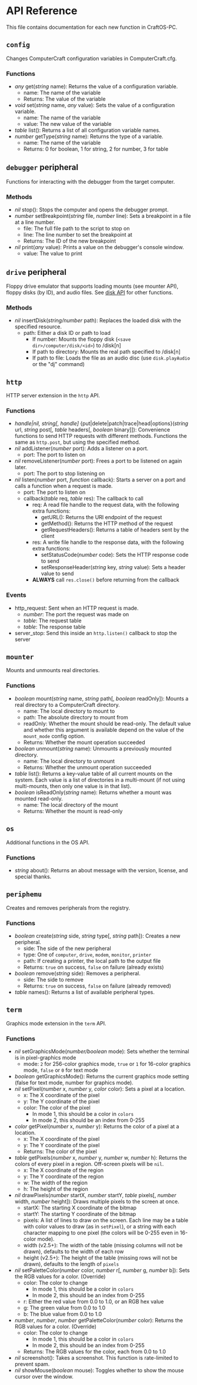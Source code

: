 # API Reference
This file contains documentation for each new function in CraftOS-PC.

## `config`
Changes ComputerCraft configuration variables in ComputerCraft.cfg.
### Functions
* *any* get(*string* name): Returns the value of a configuration variable.
  * name: The name of the variable
  * Returns: The value of the variable
* *void* set(*string* name, *any* value): Sets the value of a configuration variable.
  * name: The name of the variable
  * value: The new value of the variable
* *table* list(): Returns a list of all configuration variable names.
* *number* getType(*string* name): Returns the type of a variable.
  * name: The name of the variable
  * Returns: 0 for boolean, 1 for string, 2 for number, 3 for table

## `debugger` peripheral
Functions for interacting with the debugger from the target computer.
### Methods
* *nil* stop(): Stops the computer and opens the debugger prompt.
* *number* setBreakpoint(*string* file, *number* line): Sets a breakpoint in a file at a line number.
  * file: The full file path to the script to stop on
  * line: The line number to set the breakpoint at
  * Returns: The ID of the new breakpoint
* *nil* print(*any* value): Prints a value on the debugger's console window.
  * value: The value to print

## `drive` peripheral
Floppy drive emulator that supports loading mounts (see mounter API), floppy disks (by ID), and audio files.
See [disk API](https://computercraft.info/wiki/Disk_(API)) for other functions.
### Methods
* *nil* insertDisk(*string/number* path): Replaces the loaded disk with the specified resource.
  * path: Either a disk ID or path to load
	* If number: Mounts the floppy disk (`<save dir>/computer/disk/<id>`) to /disk[n]
	* If path to directory: Mounts the real path specified to /disk[n]
	* If path to file: Loads the file as an audio disc (use `disk.playAudio` or the "dj" command)

## `http`
HTTP server extension in the `http` API.
### Functions
* *handle|nil, string[, handle]* {put|delete|patch|trace|head|options}(*string* url, *string* post[, *table* headers[, *boolean* binary]]): Convenience functions to send HTTP requests with different methods. Functions the same as `http.post`, but using the specified method.
* *nil* addListener(*number* port): Adds a listener on a port.
  * port: The port to listen on
* *nil* removeListener(*number* port): Frees a port to be listened on again later.
  * port: The port to stop listening on
* *nil* listen(*number* port, *function* callback): Starts a server on a port and calls a function when a request is made.
  * port: The port to listen on
  * callback(*table* req, *table* res): The callback to call
    * req: A read file handle to the request data, with the following extra functions:
      * getURL(): Returns the URI endpoint of the request
      * getMethod(): Returns the HTTP method of the request
      * getRequestHeaders(): Returns a table of headers sent by the client
    * res: A write file handle to the response data, with the following extra functions:
      * setStatusCode(*number* code): Sets the HTTP response code to send
      * setResponseHeader(*string* key, *string* value): Sets a header value to send
    * **ALWAYS** call `res.close()` before returning from the callback 

### Events
* http_request: Sent when an HTTP request is made.
  * *number*: The port the request was made on
  * *table*: The request table
  * *table*: The response table
* server_stop: Send this inside an `http.listen()` callback to stop the server

## `mounter`
Mounts and unmounts real directories.
### Functions
* *boolean* mount(*string* name, *string* path\[, *boolean* readOnly\]): Mounts a real directory to a ComputerCraft directory.
  * name: The local directory to mount to
  * path: The absolute directory to mount from
  * readOnly: Whether the mount should be read-only. The default value and whether this argument is available depend on the value of the `mount_mode` config option.
  * Returns: Whether the mount operation succeeded
* *boolean* unmount(*string* name): Unmounts a previously mounted directory.
  * name: The local directory to unmount
  * Returns: Whether the unmount operation succeeded
* *table* list(): Returns a key-value table of all current mounts on the system. Each value is a list of directories in a multi-mount (if not using multi-mounts, then only one value is in that list).
* *boolean* isReadOnly(*string* name): Returns whether a mount was mounted read-only.
  * name: The local directory of the mount
  * Returns: Whether the mount is read-only

## `os`
Additional functions in the OS API.
### Functions
* *string* about(): Returns an about message with the version, license, and special thanks.

## `periphemu`
Creates and removes peripherals from the registry.
### Functions
* *boolean* create(*string* side, *string* type\[, *string* path\]): Creates a new peripheral.
  * side: The side of the new peripheral
  * type: One of `computer`, `drive`, `modem`, `monitor`, `printer`
  * path: If creating a printer, the local path to the output file
  * Returns: `true` on success, `false` on failure (already exists)
* *boolean* remove(*string* side): Removes a peripheral.
  * side: The side to remove
  * Returns: `true` on success, `false` on failure (already removed)
* *table* names(): Returns a list of available peripheral types.

## `term`
Graphics mode extension in the `term` API.
### Functions
* *nil* setGraphicsMode(*number/boolean* mode): Sets whether the terminal is in pixel-graphics mode
  * mode: `2` for 256-color graphics mode, `true` or `1` for 16-color graphics mode, `false` or `0` for text mode
* *boolean* getGraphicsMode(): Returns the current graphics mode setting (false for text mode, number for graphics mode).
* *nil* setPixel(*number* x, *number* y, *color* color): Sets a pixel at a location.
  * x: The X coordinate of the pixel
  * y: The Y coordinate of the pixel
  * color: The color of the pixel
    * In mode 1, this should be a color in `colors`
    * In mode 2, this should be an index from 0-255
* *color* getPixel(*number* x, *number* y): Returns the color of a pixel at a location.
  * x: The X coordinate of the pixel
  * y: The Y coordinate of the pixel
  * Returns: The color of the pixel
* *table* getPixels(*number* x, *number* y, *number* w, *number* h): Returns the colors of every pixel in a region. Off-screen pixels will be `nil`.
  * x: The X coordinate of the region
  * y: The Y coordinate of the region
  * w: The width of the region
  * h: The height of the region
* *nil* drawPixels(*number* startX, *number* startY, *table* pixels[, *number* width, *number* height]): Draws multiple pixels to the screen at once.
  * startX: The starting X coordinate of the bitmap
  * startY: The starting Y coordinate of the bitmap
  * pixels: A list of lines to draw on the screen. Each line may be a table with color values to draw (as in `setPixel`), or a string with each character mapping to one pixel (the colors will be 0-255 even in 16-color mode).
  * width (v2.5+): The width of the table (missing columns will not be drawn), defaults to the width of each row
  * height (v2.5+): The height of the table (missing rows will not be drawn), defaults to the length of `pixels`
* *nil* setPaletteColor(*number* color, *number* r[, *number* g, *number* b]): Sets the RGB values for a color. (Override)
  * color: The color to change
    * In mode 1, this should be a color in `colors`
    * In mode 2, this should be an index from 0-255
  * r: Either the red value from 0.0 to 1.0, or an RGB hex value
  * g: The green value from 0.0 to 1.0
  * b: The blue value from 0.0 to 1.0
* *number*, *number*, *number* getPaletteColor(*number* color): Returns the RGB values for a color. (Override)
  * color: The color to change
    * In mode 1, this should be a color in `colors`
    * In mode 2, this should be an index from 0-255
  * Returns: The RGB values for the color, each from 0.0 to 1.0
* *nil* screenshot(): Takes a screenshot. This function is rate-limited to prevent spam.
* *nil* showMouse(*boolean* mouse): Toggles whether to show the mouse cursor over the window.
